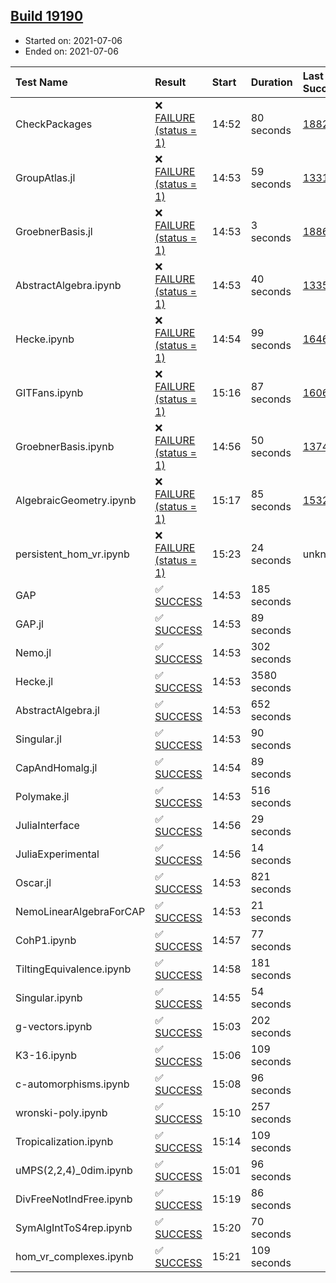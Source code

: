 ## [Build 19190](https://oscarci.mathematik.uni-kl.de/job/oscar/19190/)

* Started on: 2021-07-06
* Ended on: 2021-07-06

| Test Name    | Result | Start | Duration | Last Success | First Failure |
|:-------------|:-------|:------|:---------|:-------------|:--------------|
| CheckPackages | ❌ [FAILURE (status = 1)](https://oscarci.mathematik.uni-kl.de/job/oscar/19190/artifact/logs/build-19190/CheckPackages.log) | 14:52 | 80 seconds | [18822](https://oscarci.mathematik.uni-kl.de/job/oscar/18822/) | [18823](https://oscarci.mathematik.uni-kl.de/job/oscar/18823/) |
| GroupAtlas.jl | ❌ [FAILURE (status = 1)](https://oscarci.mathematik.uni-kl.de/job/oscar/19190/artifact/logs/build-19190/GroupAtlas.jl.log) | 14:53 | 59 seconds | [13311](https://oscarci.mathematik.uni-kl.de/job/oscar/13311/) | [13312](https://oscarci.mathematik.uni-kl.de/job/oscar/13312/) |
| GroebnerBasis.jl | ❌ [FAILURE (status = 1)](https://oscarci.mathematik.uni-kl.de/job/oscar/19190/artifact/logs/build-19190/GroebnerBasis.jl.log) | 14:53 | 3 seconds | [18864](https://oscarci.mathematik.uni-kl.de/job/oscar/18864/) | [18865](https://oscarci.mathematik.uni-kl.de/job/oscar/18865/) |
| AbstractAlgebra.ipynb | ❌ [FAILURE (status = 1)](https://oscarci.mathematik.uni-kl.de/job/oscar/19190/artifact/logs/build-19190/AbstractAlgebra.ipynb.log) | 14:53 | 40 seconds | [13355](https://oscarci.mathematik.uni-kl.de/job/oscar/13355/) | [13356](https://oscarci.mathematik.uni-kl.de/job/oscar/13356/) |
| Hecke.ipynb | ❌ [FAILURE (status = 1)](https://oscarci.mathematik.uni-kl.de/job/oscar/19190/artifact/logs/build-19190/Hecke.ipynb.log) | 14:54 | 99 seconds | [16463](https://oscarci.mathematik.uni-kl.de/job/oscar/16463/) | [16464](https://oscarci.mathematik.uni-kl.de/job/oscar/16464/) |
| GITFans.ipynb | ❌ [FAILURE (status = 1)](https://oscarci.mathematik.uni-kl.de/job/oscar/19190/artifact/logs/build-19190/GITFans.ipynb.log) | 15:16 | 87 seconds | [16068](https://oscarci.mathematik.uni-kl.de/job/oscar/16068/) | [16069](https://oscarci.mathematik.uni-kl.de/job/oscar/16069/) |
| GroebnerBasis.ipynb | ❌ [FAILURE (status = 1)](https://oscarci.mathematik.uni-kl.de/job/oscar/19190/artifact/logs/build-19190/GroebnerBasis.ipynb.log) | 14:56 | 50 seconds | [13748](https://oscarci.mathematik.uni-kl.de/job/oscar/13748/) | [13749](https://oscarci.mathematik.uni-kl.de/job/oscar/13749/) |
| AlgebraicGeometry.ipynb | ❌ [FAILURE (status = 1)](https://oscarci.mathematik.uni-kl.de/job/oscar/19190/artifact/logs/build-19190/AlgebraicGeometry.ipynb.log) | 15:17 | 85 seconds | [15322](https://oscarci.mathematik.uni-kl.de/job/oscar/15322/) | [15323](https://oscarci.mathematik.uni-kl.de/job/oscar/15323/) |
| persistent_hom_vr.ipynb | ❌ [FAILURE (status = 1)](https://oscarci.mathematik.uni-kl.de/job/oscar/19190/artifact/logs/build-19190/persistent_hom_vr.ipynb.log) | 15:23 | 24 seconds | unknown | unknown |
| GAP | ✅ [SUCCESS](https://oscarci.mathematik.uni-kl.de/job/oscar/19190/artifact/logs/build-19190/GAP.log) | 14:53 | 185 seconds |  |  |
| GAP.jl | ✅ [SUCCESS](https://oscarci.mathematik.uni-kl.de/job/oscar/19190/artifact/logs/build-19190/GAP.jl.log) | 14:53 | 89 seconds |  |  |
| Nemo.jl | ✅ [SUCCESS](https://oscarci.mathematik.uni-kl.de/job/oscar/19190/artifact/logs/build-19190/Nemo.jl.log) | 14:53 | 302 seconds |  |  |
| Hecke.jl | ✅ [SUCCESS](https://oscarci.mathematik.uni-kl.de/job/oscar/19190/artifact/logs/build-19190/Hecke.jl.log) | 14:53 | 3580 seconds |  |  |
| AbstractAlgebra.jl | ✅ [SUCCESS](https://oscarci.mathematik.uni-kl.de/job/oscar/19190/artifact/logs/build-19190/AbstractAlgebra.jl.log) | 14:53 | 652 seconds |  |  |
| Singular.jl | ✅ [SUCCESS](https://oscarci.mathematik.uni-kl.de/job/oscar/19190/artifact/logs/build-19190/Singular.jl.log) | 14:53 | 90 seconds |  |  |
| CapAndHomalg.jl | ✅ [SUCCESS](https://oscarci.mathematik.uni-kl.de/job/oscar/19190/artifact/logs/build-19190/CapAndHomalg.jl.log) | 14:54 | 89 seconds |  |  |
| Polymake.jl | ✅ [SUCCESS](https://oscarci.mathematik.uni-kl.de/job/oscar/19190/artifact/logs/build-19190/Polymake.jl.log) | 14:53 | 516 seconds |  |  |
| JuliaInterface | ✅ [SUCCESS](https://oscarci.mathematik.uni-kl.de/job/oscar/19190/artifact/logs/build-19190/JuliaInterface.log) | 14:56 | 29 seconds |  |  |
| JuliaExperimental | ✅ [SUCCESS](https://oscarci.mathematik.uni-kl.de/job/oscar/19190/artifact/logs/build-19190/JuliaExperimental.log) | 14:56 | 14 seconds |  |  |
| Oscar.jl | ✅ [SUCCESS](https://oscarci.mathematik.uni-kl.de/job/oscar/19190/artifact/logs/build-19190/Oscar.jl.log) | 14:53 | 821 seconds |  |  |
| NemoLinearAlgebraForCAP | ✅ [SUCCESS](https://oscarci.mathematik.uni-kl.de/job/oscar/19190/artifact/logs/build-19190/NemoLinearAlgebraForCAP.log) | 14:53 | 21 seconds |  |  |
| CohP1.ipynb | ✅ [SUCCESS](https://oscarci.mathematik.uni-kl.de/job/oscar/19190/artifact/logs/build-19190/CohP1.ipynb.log) | 14:57 | 77 seconds |  |  |
| TiltingEquivalence.ipynb | ✅ [SUCCESS](https://oscarci.mathematik.uni-kl.de/job/oscar/19190/artifact/logs/build-19190/TiltingEquivalence.ipynb.log) | 14:58 | 181 seconds |  |  |
| Singular.ipynb | ✅ [SUCCESS](https://oscarci.mathematik.uni-kl.de/job/oscar/19190/artifact/logs/build-19190/Singular.ipynb.log) | 14:55 | 54 seconds |  |  |
| g-vectors.ipynb | ✅ [SUCCESS](https://oscarci.mathematik.uni-kl.de/job/oscar/19190/artifact/logs/build-19190/g-vectors.ipynb.log) | 15:03 | 202 seconds |  |  |
| K3-16.ipynb | ✅ [SUCCESS](https://oscarci.mathematik.uni-kl.de/job/oscar/19190/artifact/logs/build-19190/K3-16.ipynb.log) | 15:06 | 109 seconds |  |  |
| c-automorphisms.ipynb | ✅ [SUCCESS](https://oscarci.mathematik.uni-kl.de/job/oscar/19190/artifact/logs/build-19190/c-automorphisms.ipynb.log) | 15:08 | 96 seconds |  |  |
| wronski-poly.ipynb | ✅ [SUCCESS](https://oscarci.mathematik.uni-kl.de/job/oscar/19190/artifact/logs/build-19190/wronski-poly.ipynb.log) | 15:10 | 257 seconds |  |  |
| Tropicalization.ipynb | ✅ [SUCCESS](https://oscarci.mathematik.uni-kl.de/job/oscar/19190/artifact/logs/build-19190/Tropicalization.ipynb.log) | 15:14 | 109 seconds |  |  |
| uMPS(2,2,4)_0dim.ipynb | ✅ [SUCCESS](https://oscarci.mathematik.uni-kl.de/job/oscar/19190/artifact/logs/build-19190/uMPS-2-2-4-_0dim.ipynb.log) | 15:01 | 96 seconds |  |  |
| DivFreeNotIndFree.ipynb | ✅ [SUCCESS](https://oscarci.mathematik.uni-kl.de/job/oscar/19190/artifact/logs/build-19190/DivFreeNotIndFree.ipynb.log) | 15:19 | 86 seconds |  |  |
| SymAlgIntToS4rep.ipynb | ✅ [SUCCESS](https://oscarci.mathematik.uni-kl.de/job/oscar/19190/artifact/logs/build-19190/SymAlgIntToS4rep.ipynb.log) | 15:20 | 70 seconds |  |  |
| hom_vr_complexes.ipynb | ✅ [SUCCESS](https://oscarci.mathematik.uni-kl.de/job/oscar/19190/artifact/logs/build-19190/hom_vr_complexes.ipynb.log) | 15:21 | 109 seconds |  |  |
